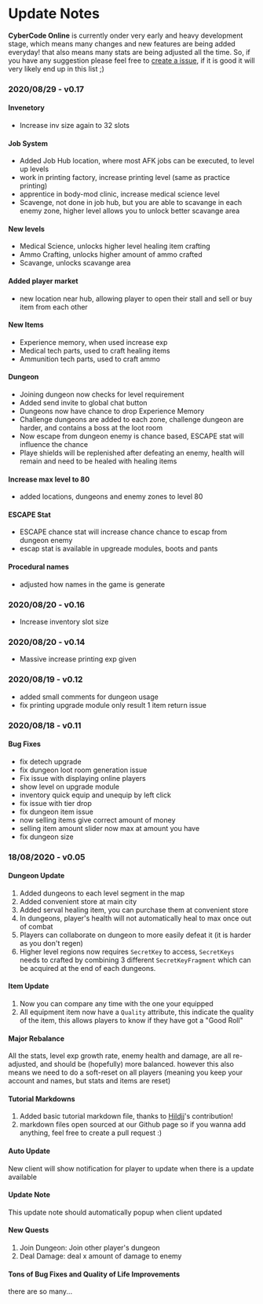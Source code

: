 
# Update Notes

**CyberCode Online** is currently onder very early and heavy development stage, which means many changes and new features are being added everyday! that also means many stats are being adjusted all the time. So, if you have any suggestion please feel free to [create a issue](https://github.com/DexterHuang/CyberCodeOnline/issues), if it is good it will very likely end up in this list ;)

### **2020/08/29 - v0.17**
 #### Invenetory
 * Increase inv size again to 32 slots
 
 #### Job System
 * Added Job Hub location, where most AFK jobs can be executed, to level up levels
 * work in printing factory, increase printing level (same as practice printing)
 * apprentice in body-mod clinic, increase medical science level 
 * Scavenge, not done in job hub, but you are able to scavange in each enemy zone, 
 higher level allows you to unlock better scavange area
 #### New levels
 * Medical Science, unlocks higher level healing item crafting
 * Ammo Crafting, unlocks higher amount of ammo crafted
 * Scavange, unlocks scavange area 
 
 #### Added player market
 * new location near hub, allowing player to open their stall and sell or buy item from each other
 
 #### New Items
 * Experience memory, when used increase exp
 * Medical tech parts, used to craft healing items
 * Ammunition tech parts, used to craft ammo
 
 #### Dungeon
 * Joining dungeon now checks for level requirement
 * Added send invite to global chat button
 * Dungeons now have chance to drop Experience Memory
 * Challenge dungeons are added to each zone, challenge dungeon are harder, and contains a boss at the loot room
 * Now escape from dungeon enemy is chance based, ESCAPE stat will influence the chance
 * Playe shields will be replenished after defeating an enemy, health will remain and need to be healed with healing items 
 
 #### Increase max level to 80
 * added locations, dungeons and enemy zones to level 80
 
 #### ESCAPE Stat
 * ESCAPE chance stat will increase chance chance to escap from dungeon enemy
 * escap stat is available in upgreade modules, boots and pants
 
 #### Procedural names
 * adjusted how names in the game is generate 
 
### **2020/08/20 - v0.16**
 * Increase inventory slot size
 
### **2020/08/20 - v0.14**
 * Massive increase printing exp given

### **2020/08/19 - v0.12**
 * added small comments for dungeon usage
 * fix printing upgrade module only result 1 item return issue

### **2020/08/18 - v0.11**

#### Bug Fixes
 * fix detech upgrade
 * fix dungeon loot room generation issue
 * Fix issue with displaying online players 
 * show level on upgrade module
 * inventory quick equip and unequip by left click
 * fix issue with tier drop
 * fix dungeon item issue
 * now selling items give correct amount of money
 * selling item amount slider now max at amount you have
 * fix dungeon size

### **18/08/2020 - v0.05**

#### Dungeon Update
 1. Added dungeons to each level segment in the map
 2. Added convenient store at main city
 3. Added serval healing item, you can purchase them at convenient store
 4. In dungeons, player's health will not automatically heal to max once out of combat
 5. Players can collaborate on dungeon to more easily defeat it (it is harder as you don't regen)
 6. Higher level regions now requires `SecretKey` to access, `SecretKeys` needs to crafted by combining 3 different `SecretKeyFragment` which can be acquired at the end of each dungeons.
#### Item Update
 1. Now you can compare any time with the one your equipped  
 2. All equipment item now have a `Quality` attribute, this indicate the quality of the item, this allows players to know if they have got a "Good Roll"
#### Major Rebalance
All the stats, level exp growth rate, enemy health and damage, are all re-adjusted, and should be (hopefully) more balanced.
however this also means we need to do a soft-reset on all players (meaning you keep your account and names, but stats and items are reset)
#### Tutorial Markdowns
1. Added basic tutorial markdown file, thanks to [Hildjj](https://github.com/hildjj)'s contribution! 
2. markdown files open sourced at our Github page so if you wanna add anything, feel free to create a pull request :)
#### Auto Update
New client will show notification for player to update when there is a update available
#### Update Note
This update note should automatically popup when client updated
#### New Quests
 1. Join Dungeon: Join other player's dungeon
 2. Deal Damage: deal x amount of damage to enemy
#### Tons of Bug Fixes and Quality of Life Improvements
there are so many...
